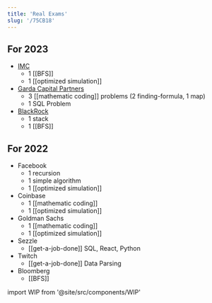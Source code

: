 ```yaml
---
title: 'Real Exams'
slug: '/75CB18'
---
```


## For 2023

- [IMC](https://www.imc.com/us/)
  - 1 [[BFS]]
  - 1 [[optimized simulation]]
- [Garda Capital Partners](https://www.gardacp.com/)
  - 3 [[mathematic coding]] problems (2 finding-formula, 1 map)
  - 1 SQL Problem
- [BlackRock](https://www.blackrock.com/us/individual)
  - 1 stack
  - 1 [[BFS]]

## For 2022

- Facebook
  - 1 recursion
  - 1 simple algorithm
  - 1 [[optimized simulation]]
- Coinbase
  - 1 [[mathematic coding]]
  - 1 [[optimized simulation]]
- Goldman Sachs
  - 1 [[mathematic coding]]
  - 1 [[optimized simulation]]
- Sezzle
  - [[get-a-job-done]] SQL, React, Python
- Twitch
  - [[get-a-job-done]] Data Parsing
- Bloomberg
  - [[BFS]]

import WIP from '@site/src/components/WIP'

<WIP />
